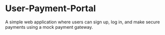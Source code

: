 # User-Payment-Portal
A simple web application where users can sign up, log in, and make secure payments using a mock payment gateway.

